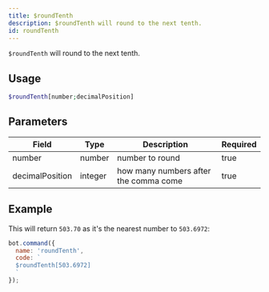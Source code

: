 ```yaml
---
title: $roundTenth
description: $roundTenth will round to the next tenth.
id: roundTenth
---
```


`$roundTenth` will round to the next tenth.

## Usage

```php
$roundTenth[number;decimalPosition]
```

## Parameters 


| Field           | Type    | Description                           | Required |
| --------------- | ------- | ------------------------------------- | -------- |
| number          | number  | number to round                       | true      |
| decimalPosition | integer | how many numbers after the comma come | true      |


## Example

This will return `503.70` as it's the nearest number to `503.6972`:

```javascript
bot.command({
  name: 'roundTenth',
  code: `
  $roundTenth[503.6972]
  `
});
```